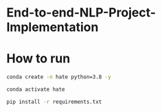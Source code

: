 # End-to-end-NLP-Project-Implementation


# How to run


```bash
conda create -n hate python=3.8 -y
```

```bash
conda activate hate
```

```bash
pip install -r requirements.txt
```

